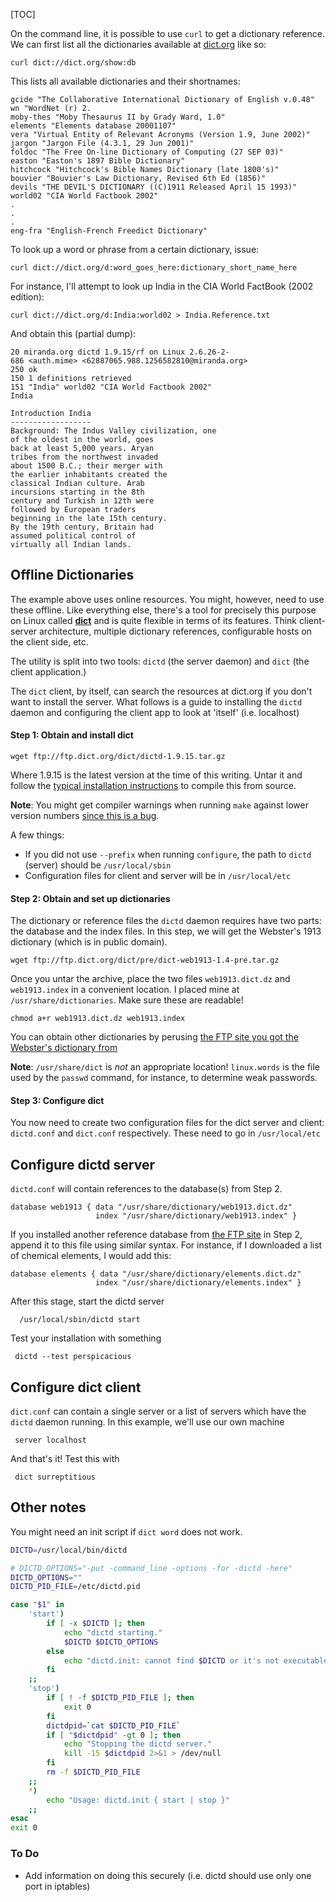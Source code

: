 [TOC]

On the command line, it is possible to use `curl` to get a dictionary
reference. We can first list all the dictionaries available at
[dict.org](http://dict.org) like so:

    curl dict://dict.org/show:db

This lists all available dictionaries and their shortnames:

    gcide "The Collaborative International Dictionary of English v.0.48"  
    wn "WordNet (r) 2.     
    moby-thes "Moby Thesaurus II by Grady Ward, 1.0"  
    elements "Elements database 20001107"  
    vera "Virtual Entity of Relevant Acronyms (Version 1.9, June 2002)"  
    jargon "Jargon File (4.3.1, 29 Jun 2001)"  
    foldoc "The Free On-line Dictionary of Computing (27 SEP 03)"  
    easton "Easton's 1897 Bible Dictionary"  
    hitchcock "Hitchcock's Bible Names Dictionary (late 1800's)"  
    bouvier "Bouvier's Law Dictionary, Revised 6th Ed (1856)"  
    devils "THE DEVIL'S DICTIONARY ((C)1911 Released April 15 1993)"  
    world02 "CIA World Factbook 2002"  
    .  
    .  
    .  
    eng-fra "English-French Freedict Dictionary"

To look up a word or phrase from a certain dictionary, issue:

    curl dict://dict.org/d:word_goes_here:dictionary_short_name_here

For instance, I'll attempt to look up India in the CIA World FactBook
(2002 edition):

    curl dict://dict.org/d:India:world02 > India.Reference.txt

And obtain this (partial dump):

    20 miranda.org dictd 1.9.15/rf on Linux 2.6.26-2-686 <auth.mime> <62887065.988.1256582810@miranda.org>  
    250 ok  
    150 1 definitions retrieved  
    151 "India" world02 "CIA World Factbook 2002"  
    India  
       
    Introduction India  
    ------------------  
    Background: The Indus Valley civilization, one   
    of the oldest in the world, goes  
    back at least 5,000 years. Aryan  
    tribes from the northwest invaded  
    about 1500 B.C.; their merger with  
    the earlier inhabitants created the   
    classical Indian culture. Arab  
    incursions starting in the 8th  
    century and Turkish in 12th were  
    followed by European traders  
    beginning in the late 15th century.  
    By the 19th century, Britain had   
    assumed political control of  
    virtually all Indian lands.

Offline Dictionaries
--------------------

The example above uses online resources. You might, however, need to use
these offline. Like everything else, there's a tool for precisely this
purpose on Linux called [**dict**](http://www.dict.org/bin/Dict) and is
quite flexible in terms of its features. Think client-server
architecture, multiple dictionary references, configurable hosts on the
client side, etc.

The utility is split into two tools: `dictd` (the server daemon) and
`dict` (the client application.)

The `dict` client, by itself, can search the resources at dict.org if
you don't want to install the server. What follows is a guide to
installing the `dictd` daemon and configuring the client app to look at
'itself' (i.e. localhost)

#### Step 1: Obtain and install dict

    wget ftp://ftp.dict.org/dict/dictd-1.9.15.tar.gz

Where 1.9.15 is the latest version at the time of this writing. Untar it
and follow the [typical installation
instructions](ftp://ftp.dict.org/dict/INSTALL) to compile this from
source.

**Note**: You might get compiler warnings when running `make` against
lower version numbers [since this is a
bug](http://bugs.gentoo.org/81211).

A few things:

* If you did not use `--prefix` when running `configure`, the path to
    `dictd` (server) should be `/usr/local/sbin`
* Configuration files for client and server will be in
    `/usr/local/etc`

#### Step 2: Obtain and set up dictionaries

The dictionary or reference files the `dictd` daemon requires have two
parts: the database and the index files. In this step, we will get the
Webster's 1913 dictionary (which is in public domain).

    wget ftp://ftp.dict.org/dict/pre/dict-web1913-1.4-pre.tar.gz

Once you untar the archive, place the two files `web1913.dict.dz` and
`web1913.index` in a convenient location. I placed mine at
`/usr/share/dictionaries`. Make sure these are readable!

    chmod a+r web1913.dict.dz web1913.index

You can obtain other dictionaries by perusing [the FTP site you got the
Webster's dictionary from](ftp://ftp.dict.org/dict/pre/)

**Note**: `/usr/share/dict` is *not* an appropriate location!
`linux.words` is the file used by the `passwd` command, for instance, to
determine weak passwords.

#### Step 3: Configure dict

You now need to create two configuration files for the dict server and
client: `dictd.conf` and `dict.conf` respectively. These need to go in
`/usr/local/etc`

Configure dictd server
----------------------

`dictd.conf` will contain references to the database(s) from Step 2.

    database web1913 { data "/usr/share/dictionary/web1913.dict.dz" 
                       index "/usr/share/dictionary/web1913.index" }

If you installed another reference database from [the FTP
site](ftp://ftp.dict.org/dict/pre/) in Step 2, append it to this file
using similar syntax. For instance, if I downloaded a list of chemical
elements, I would add this:

    database elements { data "/usr/share/dictionary/elements.dict.dz"   
                       index "/usr/share/dictionary/elements.index" }

After this stage, start the dictd server

`  /usr/local/sbin/dictd start`

Test your installation with something

` dictd --test perspicacious`

Configure dict client
---------------------

`dict.conf` can contain a single server or a list of servers which have
the `dictd` daemon running. In this example, we'll use our own machine

` server localhost`

And that's it! Test this with

` dict surreptitious`

Other notes
-----------

You might need an init script if `dict word` does not work.

```bash
DICTD=/usr/local/bin/dictd

# DICTD_OPTIONS="-put -command_line -options -for -dictd -here"
DICTD_OPTIONS=""
DICTD_PID_FILE=/etc/dictd.pid

case "$1" in
    'start')
        if [ -x $DICTD ]; then
            echo "dictd starting."
            $DICTD $DICTD_OPTIONS
        else
            echo "dictd.init: cannot find $DICTD or it's not executable"
        fi  
    ;;  
    'stop')
        if [ ! -f $DICTD_PID_FILE ]; then
            exit 0
        fi  
        dictdpid=`cat $DICTD_PID_FILE`
        if [ "$dictdpid" -gt 0 ]; then
            echo "Stopping the dictd server."
            kill -15 $dictdpid 2>&1 > /dev/null
        fi  
        rm -f $DICTD_PID_FILE
    ;;  
    *)
        echo "Usage: dictd.init { start | stop }"
    ;;
esac
exit 0
```

### To Do

* Add information on doing this securely (i.e. dictd should use only
    one port in iptables)
